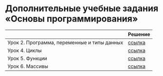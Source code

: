 # Дополнительные учебные задания «Основы программирования»

|                                             | Решение                                                                     |
| ------------------------------------------- | --------------------------------------------------------------------------- |
| Урок 2. Программа, переменные и типы данных | [ссылка](https://github.com/MihailStar/course-3321/tree/master/02/index.js) |
| Урок 4. Циклы                               | [ссылка](https://github.com/MihailStar/course-3321/tree/master/04/index.js) |
| Урок 5. Функции                             | [ссылка](https://github.com/MihailStar/course-3321/tree/master/05/index.js) |
| Урок 6. Массивы                             | [ссылка](https://github.com/MihailStar/course-3321/tree/master/06/index.js) |
